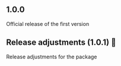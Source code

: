## 1.0.0

Official release of the first version

## Release adjustments (1.0.1) 🔎

Release adjustments for the package